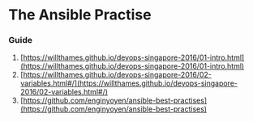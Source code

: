 # The Ansible Practise

### Guide
1. [https://willthames.github.io/devops-singapore-2016/01-intro.html](https://willthames.github.io/devops-singapore-2016/01-intro.html)
2. [https://willthames.github.io/devops-singapore-2016/02-variables.html#/](https://willthames.github.io/devops-singapore-2016/02-variables.html#/)
3. [https://github.com/enginyoyen/ansible-best-practises](https://github.com/enginyoyen/ansible-best-practises)
